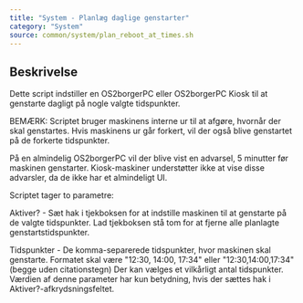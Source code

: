 ```yaml
---
title: "System - Planlæg daglige genstarter"
category: "System"
source: common/system/plan_reboot_at_times.sh
---
```


## Beskrivelse
Dette script indstiller en OS2borgerPC eller OS2borgerPC Kiosk til at genstarte dagligt på nogle valgte tidspunkter.

BEMÆRK: Scriptet bruger maskinens interne ur til at afgøre, hvornår der skal genstartes.
Hvis maskinens ur går forkert, vil der også blive genstartet på de forkerte tidspunkter.

På en almindelig OS2borgerPC vil der blive vist en advarsel, 5 minutter før maskinen genstarter.
Kiosk-maskiner understøtter ikke at vise disse advarsler, da de ikke har et almindeligt UI.

Scriptet tager to parametre:

Aktiver? - Sæt hak i tjekboksen for at indstille maskinen til at genstarte på de valgte tidspunkter.
Lad tjekboksen stå tom for at fjerne alle planlagte genstartstidspunkter.

Tidspunkter - De komma-separerede tidspunkter, hvor maskinen skal genstarte. 
Formatet skal være "12:30, 14:00, 17:34" eller "12:30,14:00,17:34" (begge uden citationstegn)
Der kan vælges et vilkårligt antal tidspunkter.
Værdien af denne parameter har kun betydning, hvis der sættes hak i Aktiver?-afkrydsningsfeltet.